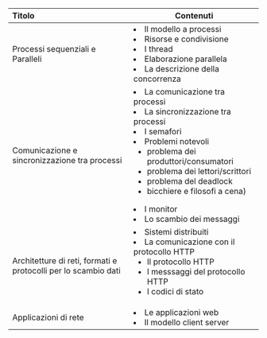 | Titolo | Contenuti |
| :----- | --------- |
|Processi sequenziali e Paralleli|<li>Il modello a processi</li><li>Risorse e condivisione</li><li>I thread</li><li>Elaborazione parallela</li><li>La descrizione della concorrenza</li>|
|Comunicazione e sincronizzazione tra processi|<li>La comunicazione tra processi</li><li>La sincronizzazione tra processi</li><li>I semafori</li><li>Problemi notevoli <ul><li>problema dei produttori/consumatori</li><li>problema dei lettori/scrittori</li><li>problema del deadlock</li><li>bicchiere e filosofi a cena)</ul></li><li>I monitor</li><li>Lo scambio dei messaggi</li>|
|Architetture di reti, formati e protocolli per lo scambio dati|<li>Sistemi distribuiti</li><li>La comunicazione con il protocollo HTTP<ul><li>Il protocollo HTTP</li><li>I messsaggi del protocollo HTTP</li><li>I codici di stato</li></ul></li>|
|Applicazioni di rete|<li>Le applicazioni web</li><li>Il modello client server</li>|

